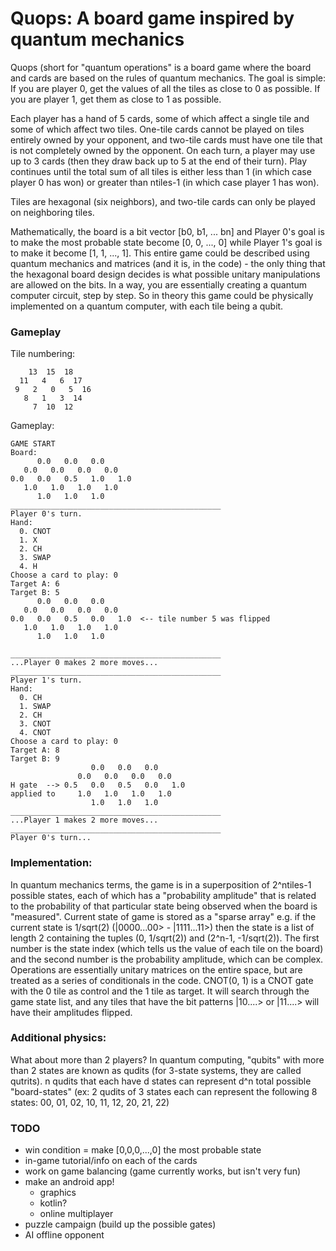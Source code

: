 # Quops: A board game inspired by quantum mechanics

Quops (short for "quantum operations" is a board game where the board and cards are based on the rules of quantum mechanics. The goal is 
simple: If you are player 0, get the values of all the tiles as close to 0 as possible. If you are player 1, get them as close to 1 as possible. 

Each player has a hand of 5 cards, some of which affect a single tile and some of which affect two tiles. One-tile cards cannot be played on 
tiles entirely owned by your opponent, and two-tile cards must have one tile that is not completely owned by the opponent. On each turn, a 
player may use up to 3 cards (then they draw back up to 5 at the end of their turn). Play continues until the total sum of all tiles is either 
less than 1 (in which case player 0 has won) or greater than ntiles-1 (in which case player 1 has won).

Tiles are hexagonal (six neighbors), and two-tile cards can only be played on neighboring tiles.

Mathematically, the board is a bit vector [b0, b1, ... bn] and Player 0's goal is to make the most probable state become [0, 0, ..., 0] while 
Player 1's goal is to make it become [1, 1, ..., 1]. This entire game could be described using quantum mechanics and matrices (and it is, in the
code) - the only thing that the hexagonal board design decides is what possible unitary manipulations are allowed on the bits. In a way, you are 
essentially creating a quantum computer circuit, step by step. So in theory this game could be physically implemented on a quantum computer, with 
each tile being a qubit.

### Gameplay

Tile numbering:
```
    13  15  18
  11   4   6  17
 9   2   0   5  16
   8   1   3  14
     7  10  12
```

Gameplay:

```
GAME START
Board:
      0.0   0.0   0.0
   0.0   0.0   0.0   0.0
0.0   0.0   0.5   1.0   1.0
   1.0   1.0   1.0   1.0
      1.0   1.0   1.0
_______________________________________________
Player 0's turn.
Hand:
  0. CNOT 
  1. X 
  2. CH 
  3. SWAP 
  4. H 
Choose a card to play: 0
Target A: 6
Target B: 5
      0.0   0.0   0.0
   0.0   0.0   0.0   0.0
0.0   0.0   0.5   0.0   1.0  <-- tile number 5 was flipped
   1.0   1.0   1.0   1.0
      1.0   1.0   1.0

_______________________________________________
...Player 0 makes 2 more moves...
_______________________________________________
Player 1's turn.
Hand:
  0. CH 
  1. SWAP 
  2. CH 
  3. CNOT 
  4. CNOT 
Choose a card to play: 0
Target A: 8
Target B: 9
                  0.0   0.0   0.0
               0.0   0.0   0.0   0.0
H gate  --> 0.5   0.0   0.5   0.0   1.0
applied to     1.0   1.0   1.0   1.0
                  1.0   1.0   1.0
_______________________________________________
...Player 1 makes 2 more moves...
_______________________________________________
Player 0's turn...
```

### Implementation:

In quantum mechanics terms, the game is in a superposition of 2^ntiles-1 possible states, each of which has a "probability amplitude" that is
related to the probability of that particular state being observed when the board is "measured". Current state of game is stored as a "sparse 
array" e.g. if the current state is 1/sqrt(2) (|0000...00> - |1111...11>) then the state is a list of length 2 containing the tuples (0, 
1/sqrt(2)) and (2^n-1, -1/sqrt(2)). The first number is the state index (which tells us the value of each tile on the board) and the second 
number is the probability amplitude, which can be complex. Operations are essentially unitary matrices on the entire space, but are treated 
as a series of conditionals in the code. CNOT(0, 1) is a CNOT gate with the 0 tile as control and the 1 tile as target. It will search through 
the game state list, and any tiles that have the bit patterns |10....> or |11....> will have their amplitudes flipped.

### Additional physics:

What about more than 2 players?
In quantum computing, "qubits" with more than 2 states are known as qudits (for 3-state
systems, they are called qutrits). n qudits that each have d states can represent d^n
total possible "board-states" (ex: 2 qudits of 3 states each can represent the following
8 states: 00, 01, 02, 10, 11, 12, 20, 21, 22)

### TODO
- win condition = make [0,0,0,...,0] the most probable state
- in-game tutorial/info on each of the cards
- work on game balancing (game currently works, but isn't very fun)
- make an android app!
    - graphics
    - kotlin?
    - online multiplayer
- puzzle campaign (build up the possible gates)
- AI offline opponent
